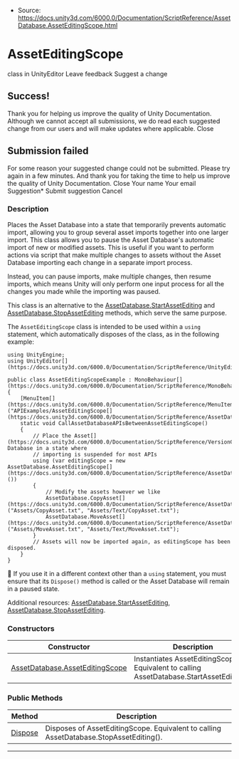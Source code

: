 * Source: https://docs.unity3d.com/6000.0/Documentation/ScriptReference/AssetDatabase.AssetEditingScope.html

# AssetEditingScope
class in UnityEditor
Leave feedback
Suggest a change
## Success!
Thank you for helping us improve the quality of Unity Documentation. Although we cannot accept all submissions, we do read each suggested change from our users and will make updates where applicable.
Close
## Submission failed
For some reason your suggested change could not be submitted. Please <a>try again</a> in a few minutes. And thank you for taking the time to help us improve the quality of Unity Documentation.
Close
Your name Your email Suggestion* Submit suggestion
Cancel
### Description
Places the Asset Database into a state that temporarily prevents automatic import, allowing you to group several asset imports together into one larger import.
This class allows you to pause the Asset Database's automatic import of new or modified assets. This is useful if you want to perform actions via script that make multiple changes to assets without the Asset Database importing each change in a separate import process.   
  
Instead, you can pause imports, make multiple changes, then resume imports, which means Unity will only perform one input process for all the changes you made while the importing was paused.  
  
This class is an alternative to the [AssetDatabase.StartAssetEditing](https://docs.unity3d.com/6000.0/Documentation/ScriptReference/AssetDatabase.StartAssetEditing.html) and [AssetDatabase.StopAssetEditing](https://docs.unity3d.com/6000.0/Documentation/ScriptReference/AssetDatabase.StopAssetEditing.html) methods, which serve the same purpose.  
  
The `AssetEditingScope` class is intended to be used within a `using` statement, which automatically disposes of the class, as in the following example:
```
using UnityEngine;
using UnityEditor[](https://docs.unity3d.com/6000.0/Documentation/ScriptReference/UnityEditor.html);  
  
public class AssetEditingScopeExample : MonoBehaviour[](https://docs.unity3d.com/6000.0/Documentation/ScriptReference/MonoBehaviour.html)
{
    [MenuItem[](https://docs.unity3d.com/6000.0/Documentation/ScriptReference/MenuItem.html)("APIExamples/AssetEditingScope[](https://docs.unity3d.com/6000.0/Documentation/ScriptReference/AssetDatabase.AssetEditingScope.html)")]
    static void CallAssetDatabaseAPIsBetweenAssetEditingScope()
    {
        // Place the Asset[](https://docs.unity3d.com/6000.0/Documentation/ScriptReference/VersionControl.Asset.html) Database in a state where
        // importing is suspended for most APIs
        using (var editingScope = new AssetDatabase.AssetEditingScope[](https://docs.unity3d.com/6000.0/Documentation/ScriptReference/AssetDatabase.AssetEditingScope.html)())
        {
            // Modify the assets however we like
            AssetDatabase.CopyAsset[](https://docs.unity3d.com/6000.0/Documentation/ScriptReference/AssetDatabase.CopyAsset.html)("Assets/CopyAsset.txt", "Assets/Text/CopyAsset.txt");
            AssetDatabase.MoveAsset[](https://docs.unity3d.com/6000.0/Documentation/ScriptReference/AssetDatabase.MoveAsset.html)("Assets/MoveAsset.txt", "Assets/Text/MoveAsset.txt");
        }
        // Assets will now be imported again, as editingScope has been disposed.
    }
}

```

If you use it in a different context other than a `using` statement, you must ensure that its `Dispose()` method is called or the Asset Database will remain in a paused state.  
  
Additional resources: [AssetDatabase.StartAssetEditing](https://docs.unity3d.com/6000.0/Documentation/ScriptReference/AssetDatabase.StartAssetEditing.html), [AssetDatabase.StopAssetEditing](https://docs.unity3d.com/6000.0/Documentation/ScriptReference/AssetDatabase.StopAssetEditing.html).
### Constructors
Constructor | Description  
---|---  
[AssetDatabase.AssetEditingScope](https://docs.unity3d.com/6000.0/Documentation/ScriptReference/AssetDatabase.AssetEditingScope-ctor.html) | Instantiates AssetEditingScope. Equivalent to calling AssetDatabase.StartAssetEditing().  
### Public Methods
Method | Description  
---|---  
[Dispose](https://docs.unity3d.com/6000.0/Documentation/ScriptReference/AssetDatabase.AssetEditingScope.Dispose.html) | Disposes of AssetEditingScope. Equivalent to calling AssetDatabase.StopAssetEditing().  
* * *
